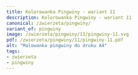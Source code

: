 ```yaml
---
title: Kolorowanka Pingwiny - wariant 11
description: Kolorowanka Pingwiny - wariant 11
canonical: /zwierzeta/pingwiny/
variant_of: pingwiny
image: /zwierzeta/pingwiny/11/pingwiny-11.svg
pdf: /zwierzeta/pingwiny/11/pingwiny-11.pdf
alt: "Malowanka pingwiny do druku A4"
tags:
- zwierzeta
- pingwiny
---
```

